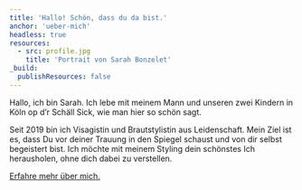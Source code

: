 ```yaml
---
title: 'Hallo! Schön, dass du da bist.'
anchor: 'ueber-mich'
headless: true
resources:
  - src: profile.jpg
    title: 'Portrait von Sarah Bonzelet'
_build:
  publishResources: false
---
```


Hallo, ich bin Sarah. Ich lebe mit meinem Mann und unseren zwei Kindern in Köln op d’r Schäll Sick, wie man hier so schön sagt.

Seit 2019 bin ich Visagistin und Brautstylistin aus Leidenschaft. Mein Ziel ist es, dass Du vor deiner Trauung in den Spiegel schaust und von dir selbst begeistert bist. Ich möchte mit meinem Styling dein schönstes Ich herausholen, ohne dich dabei zu verstellen.

[Erfahre mehr über mich.](/ueber-mich)
